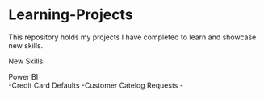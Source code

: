# Learning-Projects
This repository holds my projects I have completed to learn and showcase new skills.

New Skills:                                                                                                                                                                       

   Power BI                                                                                                                                                                         
      -Credit Card Defaults
      -Customer Catelog Requests
      -
